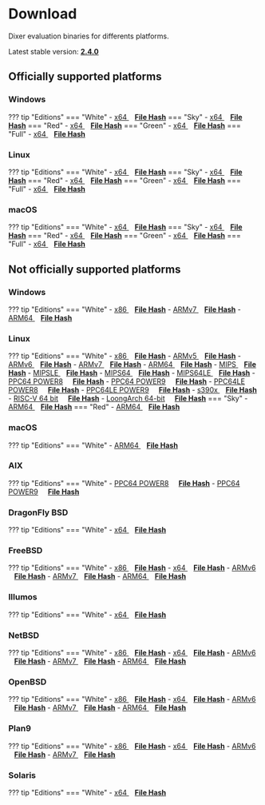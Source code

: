 # Download

Dixer evaluation binaries for differents platforms.

Latest stable version: [**2.4.0**](Changelog.md#240-_-march-20-2024)

## Officially supported platforms

### Windows

??? tip "Editions"
    === "White"
        - <a href="/dl/2.4.0/white/windows/dixer_amd64.exe">x64 </a> &nbsp;&nbsp; **<a href="/dl/2.4.0/white/windows/dixer_amd64_checksum.json">File Hash</a>**
    === "Sky"
        - <a href="/dl/2.4.0/sky/windows/dixer_amd64.exe">x64 </a> &nbsp;&nbsp; **<a href="/dl/2.4.0/sky/windows/dixer_amd64_checksum.json">File Hash</a>**
    === "Red"
        - <a href="/dl/2.4.0/red/windows/dixer_amd64.exe">x64 </a> &nbsp;&nbsp; **<a href="/dl/2.4.0/red/windows/dixer_amd64_checksum.json">File Hash</a>**
    === "Green"
        - <a href="/dl/2.4.0/green/windows/dixer_amd64.exe">x64 </a> &nbsp;&nbsp; **<a href="/dl/2.4.0/green/windows/dixer_amd64_checksum.json">File Hash</a>**
    === "Full"
        - <a href="/dl/2.4.0/full/windows/dixer_amd64.exe">x64 </a> &nbsp;&nbsp; **<a href="/dl/2.4.0/full/windows/dixer_amd64_checksum.json">File Hash</a>**

### Linux

??? tip "Editions"
    === "White"
        - <a href="/dl/2.4.0/white/linux/dixer_amd64">x64 </a> &nbsp;&nbsp; **<a href="/dl/2.4.0/white/linux/dixer_amd64_checksum.json">File Hash</a>**
    === "Sky"
        - <a href="/dl/2.4.0/sky/linux/dixer_amd64">x64 </a> &nbsp;&nbsp; **<a href="/dl/2.4.0/sky/linux/dixer_amd64_checksum.json">File Hash</a>**
    === "Red"
        - <a href="/dl/2.4.0/red/linux/dixer_amd64">x64 </a> &nbsp;&nbsp; **<a href="/dl/2.4.0/red/linux/dixer_amd64_checksum.json">File Hash</a>**
    === "Green"
        - <a href="/dl/2.4.0/green/linux/dixer_amd64">x64 </a> &nbsp;&nbsp; **<a href="/dl/2.4.0/green/linux/dixer_amd64_checksum.json">File Hash</a>**
    === "Full"
        - <a href="/dl/2.4.0/full/linux/dixer_amd64">x64 </a> &nbsp;&nbsp; **<a href="/dl/2.4.0/full/linux/dixer_amd64_checksum.json">File Hash</a>**

### macOS

??? tip "Editions"
    === "White"
        - <a href="/dl/2.4.0/white/darwin/dixer_amd64">x64 </a> &nbsp;&nbsp; **<a href="/dl/2.4.0/white/darwin/dixer_amd64_checksum.json">File Hash</a>**
    === "Sky"
        - <a href="/dl/2.4.0/sky/darwin/dixer_amd64">x64 </a> &nbsp;&nbsp; **<a href="/dl/2.4.0/sky/darwin/dixer_amd64_checksum.json">File Hash</a>**
    === "Red"
        - <a href="/dl/2.4.0/red/darwin/dixer_amd64">x64 </a> &nbsp;&nbsp; **<a href="/dl/2.4.0/red/darwin/dixer_amd64_checksum.json">File Hash</a>**
    === "Green"
        - <a href="/dl/2.4.0/green/darwin/dixer_amd64">x64 </a> &nbsp;&nbsp; **<a href="/dl/2.4.0/green/darwin/dixer_amd64_checksum.json">File Hash</a>**
    === "Full"
        - <a href="/dl/2.4.0/full/darwin/dixer_amd64">x64 </a> &nbsp;&nbsp; **<a href="/dl/2.4.0/full/darwin/dixer_amd64_checksum.json">File Hash</a>**

## Not officially supported platforms

### Windows

??? tip "Editions"
    === "White"
        - <a href="/dl/2.4.0/white/windows/dixer_386.exe">x86 </a> &nbsp;&nbsp; **<a href="/dl/2.4.0/white/windows/dixer_386_checksum.json">File Hash</a>**
        - <a href="/dl/2.4.0/white/windows/dixer_armV7.exe">ARMv7 </a> &nbsp;&nbsp; **<a href="/dl/2.4.0/white/windows/dixer_armV7_checksum.json">File Hash</a>**
        - <a href="/dl/2.4.0/white/windows/dixer_arm64.exe">ARM64 </a> &nbsp;&nbsp; **<a href="/dl/2.4.0/white/windows/dixer_arm64_checksum.json">File Hash</a>**

### Linux

??? tip "Editions"
    === "White"
        - <a href="/dl/2.4.0/white/linux/dixer_386">x86 </a> &nbsp;&nbsp; **<a href="/dl/2.4.0/white/linux/dixer_386_checksum.json">File Hash</a>**
        - <a href="/dl/2.4.0/white/linux/dixer_armV5">ARMv5 </a> &nbsp;&nbsp; **<a href="/dl/2.4.0/white/linux/dixer_armV5_checksum.json">File Hash</a>**
        - <a href="/dl/2.4.0/white/linux/dixer_armV6">ARMv6 </a> &nbsp;&nbsp; **<a href="/dl/2.4.0/white/linux/dixer_armV6_checksum.json">File Hash</a>**
        - <a href="/dl/2.4.0/white/linux/dixer_armV7">ARMv7 </a> &nbsp;&nbsp; **<a href="/dl/2.4.0/white/linux/dixer_armV7_checksum.json">File Hash</a>**
        - <a href="/dl/2.4.0/white/linux/dixer_arm64">ARM64 </a> &nbsp;&nbsp; **<a href="/dl/2.4.0/white/linux/dixer_arm64_checksum.json">File Hash</a>**
        - <a href="/dl/2.4.0/white/linux/dixer_mips">MIPS </a> &nbsp;&nbsp; **<a href="/dl/2.4.0/white/linux/dixer_mips_checksum.json">File Hash</a>**
        - <a href="/dl/2.4.0/white/linux/dixer_mipsle">MIPSLE </a> &nbsp;&nbsp; **<a href="/dl/2.4.0/white/linux/dixer_mipsle_checksum.json">File Hash</a>**
        - <a href="/dl/2.4.0/white/linux/dixer_mips64">MIPS64 </a> &nbsp;&nbsp; **<a href="/dl/2.4.0/white/linux/dixer_mips64_checksum.json">File Hash</a>**
        - <a href="/dl/2.4.0/white/linux/dixer_mips64le">MIPS64LE </a> &nbsp;&nbsp; **<a href="/dl/2.4.0/white/linux/dixer_mips64le_checksum.json">File Hash</a>**
        - [PPC64 POWER8](/dl/2.4.0/white/linux/dixer_ppc64_power8) &nbsp;&nbsp;&nbsp; **<a href="/dl/2.4.0/white/linux/dixer_ppc64_power8_checksum.json">File Hash</a>**
        - [PPC64 POWER9](/dl/2.4.0/white/linux/dixer_ppc64_power9) &nbsp;&nbsp;&nbsp; **<a href="/dl/2.4.0/white/linux/dixer_ppc64_power9_checksum.json">File Hash</a>**
        - [PPC64LE POWER8](/dl/2.4.0/white/linux/dixer_ppc64le_power8) &nbsp;&nbsp;&nbsp; **<a href="/dl/2.4.0/white/linux/dixer_ppc64le_power8_checksum.json">File Hash</a>**
        - [PPC64LE POWER9](/dl/2.4.0/white/linux/dixer_ppc64le_power9) &nbsp;&nbsp;&nbsp; **<a href="/dl/2.4.0/white/linux/dixer_ppc64le_power9_checksum.json">File Hash</a>**
        - <a href="/dl/2.4.0/white/linux/dixer_s390x">s390x </a> &nbsp;&nbsp; **<a href="/dl/2.4.0/white/linux/dixer_s390x_checksum.json">File Hash</a>**
        - [RISC-V 64 bit](/dl/2.4.0/white/linux/dixer_riscv64) &nbsp;&nbsp;&nbsp; **<a href="/dl/2.4.0/white/linux/dixer_riscv64_checksum.json">File Hash</a>**
        - [LoongArch 64-bit](/dl/2.4.0/white/linux/dixer_loong64) &nbsp;&nbsp;&nbsp; **<a href="/dl/2.4.0/white/linux/dixer_loong64_checksum.json">File Hash</a>**
    === "Sky"
        - <a href="/dl/2.4.0/sky/linux/dixer_arm64">ARM64 </a> &nbsp;&nbsp; **<a href="/dl/2.4.0/sky/linux/dixer_arm64_checksum.json">File Hash</a>**
    === "Red"
        - <a href="/dl/2.4.0/red/linux/dixer_arm64">ARM64 </a> &nbsp;&nbsp; **<a href="/dl/2.4.0/red/linux/dixer_arm64_checksum.json">File Hash</a>**

### macOS

??? tip "Editions"
    === "White"
        - <a href="/dl/2.4.0/white/darwin/dixer_arm64">ARM64 </a> &nbsp;&nbsp; **<a href="/dl/2.4.0/white/darwin/dixer_arm64_checksum.json">File Hash</a>**

### AIX

??? tip "Editions"
    === "White"
        - [PPC64 POWER8](/dl/2.4.0/white/aix/dixer_ppc64_power8) &nbsp;&nbsp;&nbsp; **<a href="/dl/2.4.0/white/aix/dixer_ppc64_power8_checksum.json">File Hash</a>**
        - [PPC64 POWER9](/dl/2.4.0/white/aix/dixer_ppc64_power9) &nbsp;&nbsp;&nbsp; **<a href="/dl/2.4.0/white/aix/dixer_ppc64_power9_checksum.json">File Hash</a>**

### DragonFly BSD

??? tip "Editions"
    === "White"
        - <a href="/dl/2.4.0/white/dragonfly/dixer_amd64">x64 </a> &nbsp;&nbsp; **<a href="/dl/2.4.0/white/dragonfly/dixer_amd64_checksum.json">File Hash</a>**

### FreeBSD

??? tip "Editions"
    === "White"
        - <a href="/dl/2.4.0/white/freebsd/dixer_386">x86 </a> &nbsp;&nbsp; **<a href="/dl/2.4.0/white/freebsd/dixer_386_checksum.json">File Hash</a>**
        - <a href="/dl/2.4.0/white/freebsd/dixer_amd64">x64 </a> &nbsp;&nbsp; **<a href="/dl/2.4.0/white/freebsd/dixer_amd64_checksum.json">File Hash</a>**
        - <a href="/dl/2.4.0/white/freebsd/dixer_armV6">ARMv6 </a> &nbsp;&nbsp; **<a href="/dl/2.4.0/white/freebsd/dixer_armV6_checksum.json">File Hash</a>**
        - <a href="/dl/2.4.0/white/freebsd/dixer_armV7">ARMv7 </a> &nbsp;&nbsp; **<a href="/dl/2.4.0/white/freebsd/dixer_armV7_checksum.json">File Hash</a>**
        - <a href="/dl/2.4.0/white/freebsd/dixer_arm64">ARM64 </a> &nbsp;&nbsp; **<a href="/dl/2.4.0/white/freebsd/dixer_arm64_checksum.json">File Hash</a>**

### Illumos

??? tip "Editions"
    === "White"
        - <a href="/dl/2.4.0/white/illumos/dixer_amd64">x64 </a> &nbsp;&nbsp; **<a href="/dl/2.4.0/white/illumos/dixer_amd64_checksum.json">File Hash</a>**

### NetBSD

??? tip "Editions"
    === "White"
        - <a href="/dl/2.4.0/white/netbsd/dixer_386">x86 </a> &nbsp;&nbsp; **<a href="/dl/2.4.0/white/netbsd/dixer_386_checksum.json">File Hash</a>**
        - <a href="/dl/2.4.0/white/netbsd/dixer_amd64">x64 </a> &nbsp;&nbsp; **<a href="/dl/2.4.0/white/netbsd/dixer_amd64_checksum.json">File Hash</a>**
        - <a href="/dl/2.4.0/white/netbsd/dixer_armV6">ARMv6 </a> &nbsp;&nbsp; **<a href="/dl/2.4.0/white/netbsd/dixer_armV6_checksum.json">File Hash</a>**
        - <a href="/dl/2.4.0/white/netbsd/dixer_armV7">ARMv7 </a> &nbsp;&nbsp; **<a href="/dl/2.4.0/white/netbsd/dixer_armV7_checksum.json">File Hash</a>**
        - <a href="/dl/2.4.0/white/netbsd/dixer_arm64">ARM64 </a> &nbsp;&nbsp; **<a href="/dl/2.4.0/white/netbsd/dixer_arm64_checksum.json">File Hash</a>**

### OpenBSD

??? tip "Editions"
    === "White"
        - <a href="/dl/2.4.0/white/openbsd/dixer_386">x86 </a> &nbsp;&nbsp; **<a href="/dl/2.4.0/white/openbsd/dixer_386_checksum.json">File Hash</a>**
        - <a href="/dl/2.4.0/white/openbsd/dixer_amd64">x64 </a> &nbsp;&nbsp; **<a href="/dl/2.4.0/white/openbsd/dixer_amd64_checksum.json">File Hash</a>**
        - <a href="/dl/2.4.0/white/openbsd/dixer_armV6">ARMv6 </a> &nbsp;&nbsp; **<a href="/dl/2.4.0/white/openbsd/dixer_armV6_checksum.json">File Hash</a>**
        - <a href="/dl/2.4.0/white/openbsd/dixer_armV7">ARMv7 </a> &nbsp;&nbsp; **<a href="/dl/2.4.0/white/openbsd/dixer_armV7_checksum.json">File Hash</a>**
        - <a href="/dl/2.4.0/white/openbsd/dixer_arm64">ARM64 </a> &nbsp;&nbsp; **<a href="/dl/2.4.0/white/openbsd/dixer_arm64_checksum.json">File Hash</a>**

### Plan9

??? tip "Editions"
    === "White"
        - <a href="/dl/2.4.0/white/plan9/dixer_386">x86 </a> &nbsp;&nbsp; **<a href="/dl/2.4.0/white/plan9/dixer_386_checksum.json">File Hash</a>**
        - <a href="/dl/2.4.0/white/plan9/dixer_amd64">x64 </a> &nbsp;&nbsp; **<a href="/dl/2.4.0/white/plan9/dixer_amd64_checksum.json">File Hash</a>**
        - <a href="/dl/2.4.0/white/plan9/dixer_armV6">ARMv6 </a> &nbsp;&nbsp; **<a href="/dl/2.4.0/white/plan9/dixer_armV6_checksum.json">File Hash</a>**
        - <a href="/dl/2.4.0/white/plan9/dixer_armV7">ARMv7 </a> &nbsp;&nbsp; **<a href="/dl/2.4.0/white/plan9/dixer_armV7_checksum.json">File Hash</a>**

### Solaris

??? tip "Editions"
    === "White"
        - <a href="/dl/2.4.0/white/solaris/dixer_amd64">x64 </a> &nbsp;&nbsp; **<a href="/dl/2.4.0/white/solaris/dixer_amd64_checksum.json">File Hash</a>**
